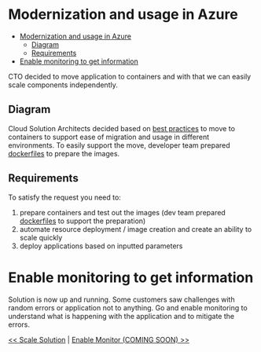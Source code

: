 ﻿# Modernization and usage in Azure

<!-- TOC -->
* [Modernization and usage in Azure](#modernization-and-usage-in-azure)
  * [Diagram](#diagram)
  * [Requirements](#requirements)
* [Enable monitoring to get information](#enable-monitoring-to-get-information)
<!-- TOC -->

CTO decided to move application to containers and with that we can easily scale components independently.

## Diagram

Cloud Solution Architects decided based
on [best practices](https://docs.microsoft.com/en-us/azure/cloud-adoption-framework/) to move to containers to support
ease of migration and usage in different environments. To easily support the move, developer team
prepared [dockerfiles](../containers) to prepare the images.

## Requirements

To satisfy the request you need to:
1. prepare containers and test out the images (dev team prepared [dockerfiles](../containers) to support the preparation)
2. automate resource deployment / image creation and create an ability to scale quickly
3. deploy applications based on inputted parameters 

# Enable monitoring to get information

Solution is now up and running. Some customers saw challenges with random errors or application not to anything. 
Go and enable monitoring to understand what is happening with the application and to mitigate the errors.

[<< Scale Solution](./02-Scale-Solution.md) | [ Enable Monitor (COMING SOON) >>](./04-monitoring-basics.md)